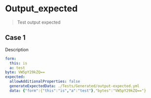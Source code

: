 # Output_expected

> Test output expected

## Case 1

Description

``````yaml
form:
  this: is
  a: test
byte: VW5pY29kZQ==
expected:
  allowAdditionalProperties: false
  generateExpectedData: ./Tests/Generated/output-expected.yml
  data: {"form":{"this":"is","a":"test"},"bytes":"VW5pY29kZQ=="}
``````